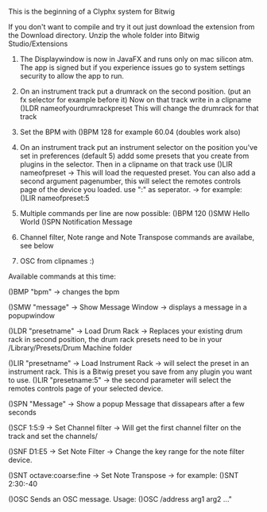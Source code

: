This is the beginning of a Clyphx system for Bitwig

If you don't want to compile and try it out just download the extension from the Download directory. Unzip the whole folder into Bitwig Studio/Extensions

1) The Displaywindow is now in JavaFX and runs only on mac silicon atm. The app is signed but if you experience issues go to system settings security to allow the app to run.

2) On an instrument track put a drumrack on the second position. (put an fx selector for example before it)
Now on that track write in a clipname ()LDR nameofyourdrumrackpreset
This will change the drumrack for that track

3) Set the BPM with ()BPM 128 for example 60.04 (doubles work also)

4) On an instrument track put an instrument selector on the position you've set in preferences (default 5)   addd some presets that you create from plugins in the selector. Then in a clipname on that track use ()LIR nameofpreset -> This will load the requested preset.
  You can also add a second argument pagenumber, this will select the remotes controls page of the device you loaded. use ":" as seperator. -> for example:
  ()LIR nameofpreset:5

6) Multiple commands per line are now possible: ()BPM 120 ()SMW Hello World ()SPN Notification Message

7) Channel filter, Note range and Note Transpose commands are availabe, see below

8) OSC from clipnames :)
  
Available commands at this time:

()BMP "bpm" -> changes the bpm

()SMW "message" -> Show Message Window -> displays a message in a popupwindow

()LDR "presetname" -> Load Drum Rack -> Replaces your existing drum rack in second position, the drum rack presets need to be in your /Library/Presets/Drum Machine folder

()LIR "presetname" -> Load Instrument Rack -> will select the preset in an instrument rack. This is a Bitwig preset you save from any plugin you want to use.
()LIR "presetname:5" -> the second parameter will select the remotes controls page of your selected device.

()SPN "Message" -> Show a popup Message that dissapears after a few seconds

()SCF 1:5:9 -> Set Channel filter -> Will get the first channel filter on the track and set the channels/ 

()SNF D1:E5 ->  Set Note Filter -> Change the key range for the note filter device.

()SNT octave:coarse:fine -> Set Note Transpose -> for example: ()SNT 2:30:-40

()OSC Sends an OSC message. Usage: ()OSC /address arg1 arg2 ..."
